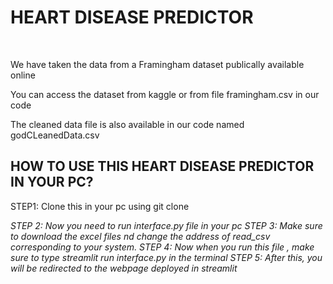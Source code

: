 <h1>HEART DISEASE PREDICTOR</h1>
<br>
<p>We have taken the data from a Framingham dataset publically available online</p>
<p> You can access the dataset from kaggle or from file framingham.csv in our code</p>
<p>The cleaned data file is also available in our code named godCLeanedData.csv</p>
<h2>HOW TO USE THIS HEART DISEASE PREDICTOR IN YOUR PC?</h2>
<p>
  STEP1: Clone this in your pc using git clone <address of this file>
  STEP 2: Now you need to run interface.py file in your pc
  STEP 3: Make sure to download the excel files nd change the address of read_csv corresponding to your system.
  STEP 4: Now when you run this file , make sure to type streamlit run interface.py in the terminal
  STEP 5: After this, you will be redirected to the webpage deployed in streamlit
</p>
